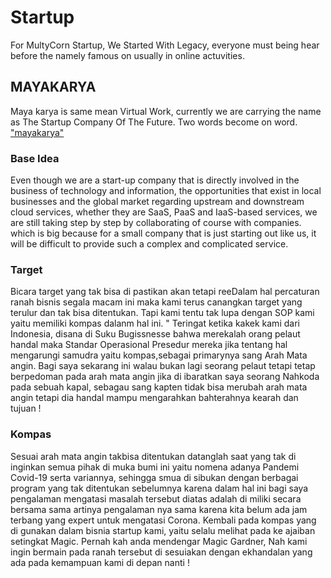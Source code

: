 # Startup
For MultyCorn Startup, We Started With Legacy, everyone must being hear before the namely famous on usually in online actuvities.
## MAYAKARYA
Maya karya is same mean Virtual Work, currently we are carrying the name as The Startup Company Of The Future.
Two words become on word. ["mayakarya"](https://www.f6s.com/mayakarya)
### Base Idea 
Even though we are a start-up company that is directly involved in the business of technology and information, the opportunities that exist in local businesses and the global market regarding upstream and downstream cloud services, whether they are SaaS, PaaS and IaaS-based services, we are still taking step by step by collaborating of course with companies. which is big because for a small company that is just starting out like us, it will be difficult to provide such a complex and complicated service.
### Target 
Bicara target yang tak bisa di pastikan akan tetapi reeDalam hal percaturan ranah bisnis segala macam ini maka kami terus canangkan target yang terulur dan tak bisa ditentukan. Tapi kami tentu tak lupa dengan SOP kami yaitu memiliki kompas dalanm hal ini. 
" Teringat ketika kakek kami dari Indonesia, disana di Suku Bugissnesse bahwa merekalah orang pelaut handal maka Standar Operasional Presedur mereka jika tentang hal mengarungi samudra yaitu kompas,sebagai primarynya sang Arah Mata angin.
Bagi saya sekarang ini walau bukan lagi seorang pelaut tetapi tetap berpedoman pada arah mata angin jika di ibaratkan saya seorang Nahkoda pada sebuah kapal, sebagau sang kapten tidak bisa merubah arah mata angin tetapi dia handal mampu mengarahkan bahterahnya kearah dan tujuan !
### Kompas
Sesuai arah mata angin takbisa ditentukan datanglah saat yang tak di inginkan semua pihak di muka bumi ini yaitu nomena adanya Pandemi Covid-19 serta variannya, sehingga smua di sibukan dengan berbagai program yang tak ditentukan sebelumnya karena dalam hal ini bagi saya pengalaman mengatasi masalah tersebut diatas adalah di miliki secara bersama sama artinya pengalaman nya sama karena kita belum ada jam terbang yang expert untuk mengatasi Corona. Kembali pada kompas yang di gunakan dalam bisnia startup kami, yaitu selalu melihat pada ke ajaiban setingkat Magic. Pernah kah anda mendengar Magic Gardner, Nah kami ingin bermain pada ranah tersebut di sesuiakan dengan ekhandalan yang ada pada kemampuan kami di depan nanti !
